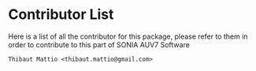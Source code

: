 # Contributor List

Here is a list of all the contributor for this package, please refer to them
in order to contribute to this part of SONIA AUV7 Software

    Thibaut Mattio <thibaut.mattio@gmail.com>
